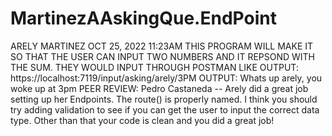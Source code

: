 # MartinezAAskingQue.EndPoint

ARELY MARTINEZ 
OCT 25, 2022 11:23AM
THIS PROGRAM WILL MAKE IT SO THAT THE 
USER CAN INPUT TWO NUMBERS AND IT REPSOND 
WITH THE SUM. THEY WOULD INPUT THROUGH 
POSTMAN LIKE 
OUTPUT: https://localhost:7119/input/asking/arely/3PM
OUTPUT: Whats up arely, you woke up at 3pm 
PEER REVIEW: Pedro Castaneda -- Arely did a great job setting up her Endpoints. The route() is properly named. I think you should try adding validation to see if you can get the user to input the correct data type. Other than that your code is clean and you did a great job!  
